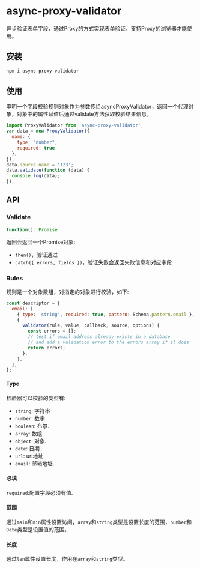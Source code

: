 # async-proxy-validator

异步验证表单字段，通过Proxy的方式实现表单验证，支持Proxy的浏览器才能使用。

## 安装

```bash
npm i async-proxy-validator
```

## 使用

申明一个字段校验规则对象作为参数传给asyncProxyValidator，返回一个代理对象，对象中的属性赋值后通过validate方法获取校验结果信息。

```js
import ProxyValidator from 'async-proxy-validator';
var data = new ProxyValidator({
  name: {
    type: "number",
    required: true
  },
});
data.source.name = '123';
data.validate(function (data) {
  console.log(data);
});
```

## API

### Validate

```js
function(): Promise
```

返回会返回一个Promise对象:
* `then()`，验证通过
* `catch({ errors, fields })`，验证失败会返回失败信息和对应字段

### Rules

规则是一个对象数组，对指定的对象进行校验，如下:

```js
const descriptor = {
  email: [
    { type: 'string', required: true, pattern: Schema.pattern.email },
    { 
      validator(rule, value, callback, source, options) {
        const errors = [];
        // test if email address already exists in a database
        // and add a validation error to the errors array if it does
        return errors;
      },
    },
  ],
};
```

#### Type

检验器可以校验的类型有:

* `string`: 字符串
* `number`: 数字.
* `boolean`: 布尔.
* `array`: 数组.
* `object`: 对象.
* `date`: 日期
* `url`: url地址.
* `email`: 邮箱地址.

#### 必填

`required`:配置字段必须有值.

#### 范围

通过`main`和`min`属性设置访问，`array`和`string`类型是设置长度的范围，`number`和`Date`类型是设置值的范围。

#### 长度

通过`len`属性设置长度，作用在`array`和`string`类型。


